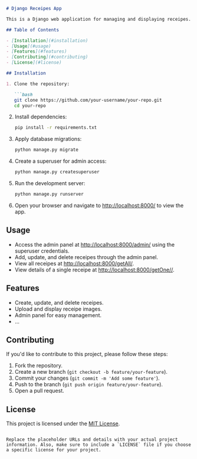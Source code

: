 

```markdown
# Django Receipes App

This is a Django web application for managing and displaying receipes.

## Table of Contents

- [Installation](#installation)
- [Usage](#usage)
- [Features](#features)
- [Contributing](#contributing)
- [License](#license)

## Installation

1. Clone the repository:

   ```bash
   git clone https://github.com/your-username/your-repo.git
   cd your-repo
   ```

2. Install dependencies:

   ```bash
   pip install -r requirements.txt
   ```

3. Apply database migrations:

   ```bash
   python manage.py migrate
   ```

4. Create a superuser for admin access:

   ```bash
   python manage.py createsuperuser
   ```

5. Run the development server:

   ```bash
   python manage.py runserver
   ```

6. Open your browser and navigate to [http://localhost:8000/](http://localhost:8000/) to view the app.

## Usage

- Access the admin panel at [http://localhost:8000/admin/](http://localhost:8000/admin/) using the superuser credentials.
- Add, update, and delete receipes through the admin panel.
- View all receipes at [http://localhost:8000/getAll/](http://localhost:8000/getAll/).
- View details of a single receipe at [http://localhost:8000/getOne/<id>/](http://localhost:8000/getOne/<id>/).

## Features

- Create, update, and delete receipes.
- Upload and display receipe images.
- Admin panel for easy management.
- ...

## Contributing

If you'd like to contribute to this project, please follow these steps:

1. Fork the repository.
2. Create a new branch (`git checkout -b feature/your-feature`).
3. Commit your changes (`git commit -m 'Add some feature'`).
4. Push to the branch (`git push origin feature/your-feature`).
5. Open a pull request.

## License

This project is licensed under the [MIT License](LICENSE).
```

Replace the placeholder URLs and details with your actual project information. Also, make sure to include a `LICENSE` file if you choose a specific license for your project.
